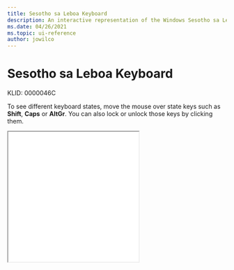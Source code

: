 ```yaml
---
title: Sesotho sa Leboa Keyboard
description: An interactive representation of the Windows Sesotho sa Leboa keyboard. To see different keyboard states, click or move the mouse over the state keys.
ms.date: 04/26/2021
ms.topic: ui-reference
author: jowilco
---
```


# Sesotho sa Leboa Keyboard

KLID: 0000046C

To see different keyboard states, move the mouse over state keys such as **Shift**, **Caps** or **AltGr**. You can also lock or unlock those keys by clicking them.

<iframe src="kbdnso_1.html" height="300"></iframe>
